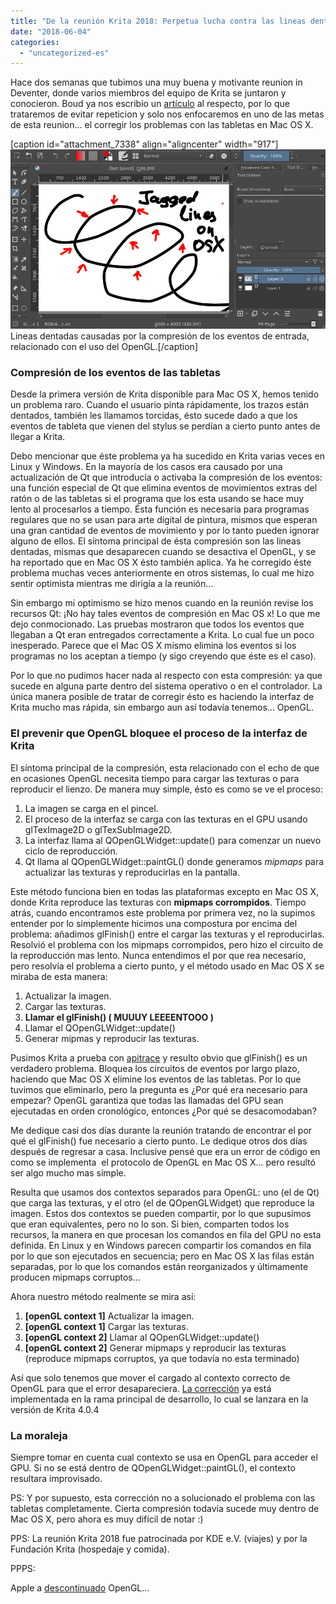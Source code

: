 ```yaml
---
title: "De la reunión Krita 2018: Perpetua lucha contra las lineas dentadas en Mac OS X"
date: "2018-06-04"
categories: 
  - "uncategorized-es"
---
```


Hace dos semanas que tubimos una muy buena y motivante reunion in Deventer, donde varios miembros del equipo de Krita se juntaron y conocieron. Boud ya nos escribio un [artículo](https://krita.org/en/item/krita-2018-sprint-report) al respecto, por lo que trataremos de evitar repeticion y solo nos enfocaremos en uno de las metas de esta reunion... el corregir los problemas con las tabletas en Mac OS X.

\[caption id="attachment\_7338" align="aligncenter" width="917"\][![](images/krita_jagged_lines_on_osx.png)](https://krita.org/wp-content/uploads/2018/06/krita_jagged_lines_on_osx.png) Lineas dentadas causadas por la compresión de los eventos de entrada, relacionado con el uso del OpenGL.\[/caption\]

### Compresión de los eventos de las tabletas

Desde la primera versión de Krita disponible para Mac OS X, hemos tenido un problema raro. Cuando el usuario pinta rápidamente, los trazos están dentados, también les llamamos torcidas, ésto sucede dado a que los eventos de tableta que vienen del stylus se perdían a cierto punto antes de llegar a Krita.

Debo mencionar que éste problema ya ha sucedido en Krita varias veces en Linux y Windows. En la mayoría de los casos era causado por una actualización de Qt que introducía o activaba la compresión de los eventos: una función especial de Qt que elimina eventos de movimientos extras del ratón o de las tabletas si el programa que los esta usando se hace muy lento al procesarlos a tiempo. Ésta función es necesaria para programas regulares que no se usan para arte digital de pintura, mismos que esperan una gran cantidad de eventos de movimiento y por lo tanto pueden ignorar alguno de ellos. El síntoma principal de ésta compresión son las lineas dentadas, mismas que desaparecen cuando se desactiva el OpenGL, y se ha reportado que en Mac OS X ésto también aplica. Ya he corregido éste problema muchas veces anteriormente en otros sistemas, lo cual me hizo sentir optimista mientras me dirigía a la reunión...

Sin embargo mi optimismo se hizo menos cuando en la reunión revise los recursos Qt: ¡No hay tales eventos de compresión en Mac OS x! Lo que me dejo conmocionado. Las pruebas mostraron que todos los eventos que llegaban a Qt eran entregados correctamente a Krita. Lo cual fue un poco inesperado. Parece que el Mac OS X mismo elimina los eventos si los programas no los aceptan a tiempo (y sigo creyendo que éste es el caso).

Por lo que no pudimos hacer nada al respecto con esta compresión: ya que sucede en alguna parte dentro del sistema operativo o en el controlador. La única manera posible de tratar de corregir ésto es haciendo la interfaz de Krita mucho mas rápida, sin embargo aun así todavía tenemos... OpenGL.

### El prevenir que OpenGL bloquee el proceso de la interfaz de Krita

El síntoma principal de la compresión, esta relacionado con el echo de que en ocasiones OpenGL necesita tiempo para cargar las texturas o para reproducir el lienzo. De manera muy simple, ésto es como se ve el proceso:

1. La imagen se carga en el pincel.
2. El proceso de la interfaz se carga con las texturas en el GPU usando glTexImage2D o glTexSubImage2D.
3. La interfaz llama al QOpenGLWidget::update() para comenzar un nuevo ciclo de reproducción.
4. Qt llama al QOpenGLWidget::paintGL() donde generamos _mipmaps_ para actualizar las texturas y reproducirlas en la pantalla.

Este método funciona bien en todas las plataformas excepto en Mac OS X, donde Krita reproduce las texturas con **mipmaps corrompidos**. Tiempo atrás, cuando encontramos este problema por primera vez, no la supimos entender por lo simplemente hicimos una compostura por encima del problema: añadimos glFinish() entre el cargar las texturas y el reproducirlas. Resolvió el problema con los mipmaps corrompidos, pero hizo el circuito de la reproducción mas lento. Nunca entendimos el por que rea necesario, pero resolvía el problema a cierto punto, y el método usado en Mac OS X se miraba de esta manera:

1. Actualizar la imagen.
2. Cargar las texturas.
3. **Llamar el glFinish() ( MUUUY LEEEENTOOO )**
4. Llamar el QOpenGLWidget::update()
5. Generar mipmas y reproducir las texturas.

Pusimos Krita a prueba con [apitrace](https://github.com/apitrace/apitrace) y resulto obvio que glFinish() es un verdadero problema. Bloquea los circuitos de eventos por largo plazo, haciendo que Mac OS X elimine los eventos de las tabletas. Por lo que tuvimos que eliminarlo, pero la pregunta es ¿Por qué era necesario para empezar? OpenGL garantiza que todas las llamadas del GPU sean ejecutadas en orden cronológico, entonces ¿Por qué se desacomodaban?

Me dedique casi dos días durante la reunión tratando de encontrar el por qué el glFinish() fue necesario a cierto punto. Le dedique otros dos días después de regresar a casa. Inclusive pensé que era un error de código en como se implementa  el protocolo de OpenGL en Mac OS X... pero resultó ser algo mucho mas simple.

Resulta que usamos dos contextos separados para OpenGL: uno (el de Qt) que carga las texturas, y el otro (el de QOpenGLWidget) que reproduce la imagen. Estos dos contextos se pueden compartir, por lo que supusimos que eran equivalentes, pero no lo son. Si bien, comparten todos los recursos, la manera en que procesan los comandos en fila del GPU no esta definida. En Linux y en Windows parecen compartir los comandos en fila por lo que son ejecutados en secuencia; pero en Mac OS X las filas están separadas, por lo que los comandos están reorganizados y últimamente producen mipmaps corruptos...

Ahora nuestro método realmente se mira así:

1. **\[openGL context 1\]** Actualizar la imagen.
2. **\[openGL context 1\]** Cargar las texturas.
3. **\[openGL context 2\]** Llamar al QOpenGLWidget::update()
4. **\[openGL context 2\]** Generar mipmaps y reproducir las texturas (reproduce mipmaps corruptos, ya que todavía no esta terminado)

Así que solo tenemos que mover el cargado al contexto correcto de OpenGL para que el error desapareciera. [La corrección](https://phabricator.kde.org/R37:fb43d4e5be6112c7d9df2ee3f33697d07a614ca6) ya está implementada en la rama principal de desarrollo, lo cual se lanzara en la versión de Krita 4.0.4

### La moraleja

Siempre tomar en cuenta cual contexto se usa en OpenGL para acceder el GPU. Si no se está dentro de QOpenGLWidget::paintGL(), el contexto resultara improvisado.

PS: Y por supuesto, esta corrección no a solucionado el problema con las tabletas completamente. Cierta compresión todavía sucede muy dentro de Mac OS X, pero ahora es muy difícil de notar :)

PPS: La reunión Krita 2018 fue patrocinada por KDE e.V. (viajes) y por la Fundación Krita (hospedaje y comida).

PPPS:

Apple a [descontinuado](https://developer.apple.com/macos/whats-new/) OpenGL...
